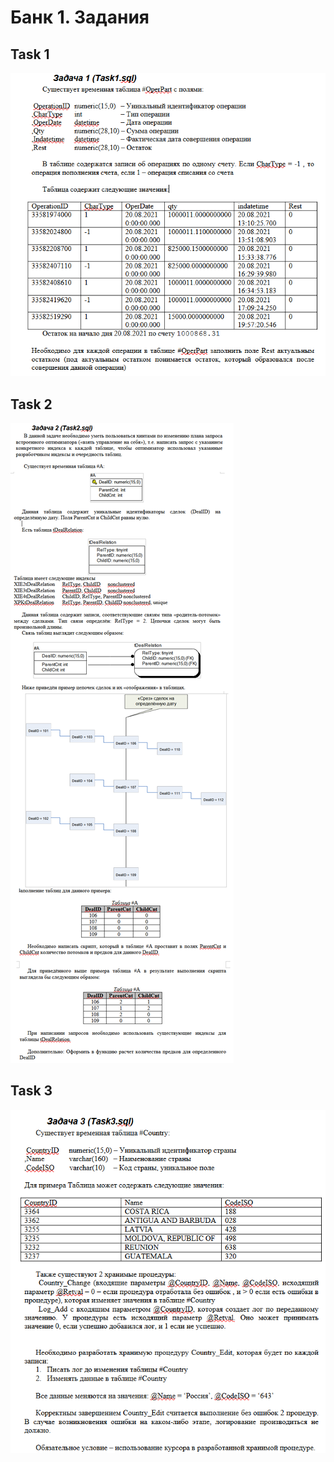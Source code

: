 # Банк 1. Задания

## Task 1

![mssql.task1](../../../../../docs/img/tasks/sql/mssql.tasks/bank1/mssql.bank1.task1.png)

## Task 2

![mssql.task2](../../../../../docs/img/tasks/sql/mssql.tasks/bank1/mssql.bank1.task2.png)

## Task 3

![mssql.task3](../../../../../docs/img/tasks/sql/mssql.tasks/bank1/mssql.bank1.task3.png)
